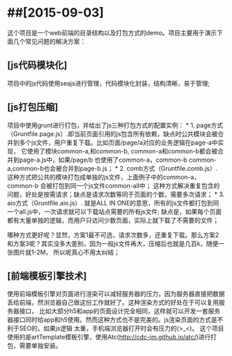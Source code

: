 ##[2015-09-03]
============================================================
这个项目是一个web前端的目录结构以及打包方式的demo。项目主要用于演示下面几个常见问题的解决方案：

## [js代码模块化]
项目中的js代码使用seajs进行管理，代码模块化封装，结构清晰，易于管理;

## [js打包压缩]
项目中使用grunt进行打包，并给出了js三种打包方式的配置实例：
    * 1. page方式（Gruntfile.page.js）.即当前页面引用的js包含所有依赖，缺点时公共模块会被合并到多个js文件，用户重复下载。比如页面/page/a对应的业务逻辑在page-a中实现，
    它使用了模块common-a,和common-b, common-a和common-b都会被合并到page-a.js中，如果/page/b 也使用了common-a，common-b
    common-a,common-b也会被合并到page-b.js；
    * 2. comb方式（Gruntfile.comb.js）. 这种方式把公共的模块打包成单独的js文件，上面例子中的common-a， common-b 会被打包到同一个js文件common-all中；
    这种方式解决重复包含的问题，好处是按需请求；缺点是请求次数等同于页面的个数，需要多次请求；
    * 3. aio方式（Gruntfile.aio.js）. 就是ALL IN ONE的意思，所有的js文件都打包到同一个all.js中，一次请求就可以下载站点需要的所有js文件;
    缺点是，如果每个页面都有大量单独的逻辑，而用户只访问少数页面，实际上就下载了不需要的文件；
    
哪种方式更好呢？显然，方案1最不可选，请求次数多，还重复下载。那么方案2和方案3呢？其实没多大差别，因为一般js文件再大，压缩后也就是几百k，随便一张图片就1-2M，
所以呢真心不用太纠结；

## [前端模板引擎技术]
   使用前端模板引擎对页面进行渲染可以减轻服务器的压力，因为服务器直接把数据丢给前端，然浏览器自己做这份工作就好了。这种渲染方式的好处在于可以复用服务器接口，
比如大部分h5和app的页面设计完全相同，这样就可以开发一套服务器接口同时给app和h5使用。然而这种方式也不是完美的。js渲染页面的方式是不利于SEO的，如果js逻辑
太重，手机端浏览器打开时会有压力的(>_<)。
    这个项目使用的是artTemplate模板引擎，使用Atc(http://cdc-im.github.io/atc/)进行打包，需要单独安装。



